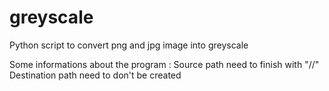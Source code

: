 # greyscale
Python script to convert png and jpg image into greyscale

Some informations about the program :
Source path need to finish with "//"
Destination path need to don't be created
